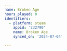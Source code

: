 ```yaml
---
name: Broken Age
hours_played: 0
identifiers:
  - platform: steam
    appid: '232790'
    name: Broken Age
    synced_on: '2024-07-04'

---
```

